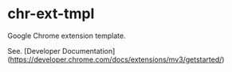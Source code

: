 # chr-ext-tmpl
Google Chrome extension template. 

See. [Developer Documentation] (https://developer.chrome.com/docs/extensions/mv3/getstarted/)

